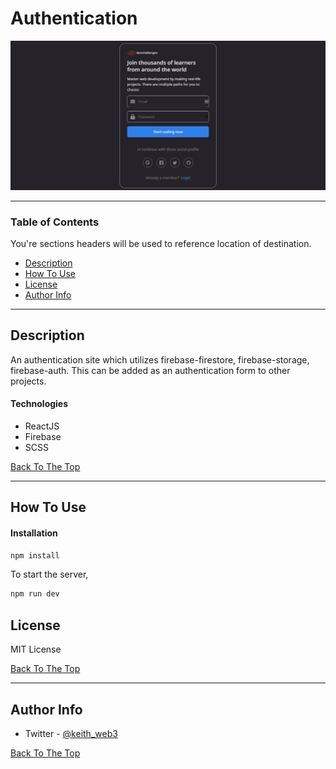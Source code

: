 # Authentication

![Project Image](<./public/Screenshot%20(60).png>)

---

### Table of Contents

You're sections headers will be used to reference location of destination.

- [Description](#description)
- [How To Use](#how-to-use)
- [License](#license)
- [Author Info](#author-info)

---

## Description

An authentication site which utilizes firebase-firestore, firebase-storage, firebase-auth. This can be added as an authentication form to other projects.

#### Technologies

- ReactJS
- Firebase
- SCSS

[Back To The Top](#read-me-template)

---

## How To Use

#### Installation

```html
npm install
```

To start the server,

```html
npm run dev
```

## License

MIT License


[Back To The Top](#read-me-template)

---

## Author Info

- Twitter - [@keith_web3](https://twitter.com/Keith_Web3)

[Back To The Top](#read-me-template)

